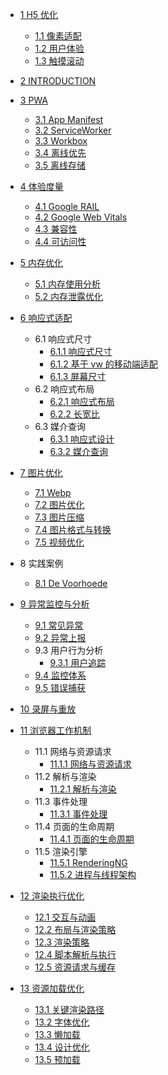   - [1 H5 优化](/H5%20优化/README.md)
    - [1.1 像素适配](/H5%20优化/像素适配.md)
    - [1.2 用户体验](/H5%20优化/用户体验.md)
    - [1.3 触摸滚动](/H5%20优化/触摸滚动.md)
  - [2 INTRODUCTION](/INTRODUCTION.md)
  - [3 PWA](/PWA/README.md)
    - [3.1 App Manifest](/PWA/App%20Manifest.md)
    - [3.2 ServiceWorker](/PWA/ServiceWorker.md)
    - [3.3 Workbox](/PWA/Workbox.md)
    - [3.4 离线优先](/PWA/离线优先.md)
    - [3.5 离线存储](/PWA/离线存储.md)
  - [4 体验度量](/体验度量/README.md)
    - [4.1 Google RAIL](/体验度量/Google%20RAIL.md)
    - [4.2 Google Web Vitals](/体验度量/Google%20Web%20Vitals.md)
    - [4.3 兼容性](/体验度量/兼容性.md)
    - [4.4 可访问性](/体验度量/可访问性.md)
  - [5 内存优化](/内存优化/README.md)
    - [5.1 内存使用分析](/内存优化/内存使用分析.md)
    - [5.2 内存泄露优化](/内存优化/内存泄露优化.md)
  - [6 响应式适配](/响应式适配/README.md)
    - 6.1 响应式尺寸
      - [6.1.1 响应式尺寸](/响应式适配/响应式尺寸/响应式尺寸.md)
      - [6.1.2 基于 vw 的移动端适配](/响应式适配/响应式尺寸/基于%20vw%20的移动端适配.md)
      - [6.1.3 屏幕尺寸](/响应式适配/响应式尺寸/屏幕尺寸.md)
    - 6.2 响应式布局
      - [6.2.1 响应式布局](/响应式适配/响应式布局/响应式布局.md)
      - [6.2.2 长宽比](/响应式适配/响应式布局/长宽比.md)
    - 6.3 媒介查询
      - [6.3.1 响应式设计](/响应式适配/媒介查询/响应式设计.md)
      - [6.3.2 媒介查询](/响应式适配/媒介查询/媒介查询.md)
  - [7 图片优化](/图片优化/README.md)
    - [7.1 Webp](/图片优化/Webp.md)
    - [7.2 图片优化](/图片优化/图片优化.md)
    - [7.3 图片压缩](/图片优化/图片压缩.md)
    - [7.4 图片格式与转换](/图片优化/图片格式与转换.md)
    - [7.5 视频优化](/图片优化/视频优化.md)
  - 8 实践案例
    - [8.1 De Voorhoede](/实践案例/De%20Voorhoede.md)
  - [9 异常监控与分析](/异常监控与分析/README.md)
    - [9.1 常见异常](/异常监控与分析/常见异常.md)
    - [9.2 异常上报](/异常监控与分析/异常上报.md)
    - 9.3 用户行为分析
      - [9.3.1 用户追踪](/异常监控与分析/用户行为分析/用户追踪.md)
    - [9.4 监控体系](/异常监控与分析/监控体系.md)
    - [9.5 错误捕获](/异常监控与分析/错误捕获.md)
  - [10 录屏与重放](/录屏与重放/README.md)
    
  - [11 浏览器工作机制](/浏览器工作机制/README.md)
    - 11.1 网络与资源请求
      - [11.1.1 网络与资源请求](/浏览器工作机制/网络与资源请求/网络与资源请求.md)
    - 11.2 解析与渲染
      - [11.2.1 解析与渲染](/浏览器工作机制/解析与渲染/解析与渲染.md)
    - 11.3 事件处理
      - [11.3.1 事件处理](/浏览器工作机制/事件处理/事件处理.md)
    - 11.4 页面的生命周期
      - [11.4.1 页面的生命周期](/浏览器工作机制/页面的生命周期/页面的生命周期.md)
    - 11.5 渲染引擎
      - [11.5.1 RenderingNG](/浏览器工作机制/渲染引擎/RenderingNG.md)
      - [11.5.2 进程与线程架构](/浏览器工作机制/渲染引擎/进程与线程架构.md)
  - [12 渲染执行优化](/渲染执行优化/README.md)
    - [12.1 交互与动画](/渲染执行优化/交互与动画.md)
    - [12.2 布局与渲染策略](/渲染执行优化/布局与渲染策略.md)
    - [12.3 渲染策略](/渲染执行优化/渲染策略.md)
    - [12.4 脚本解析与执行](/渲染执行优化/脚本解析与执行.md)
    - [12.5 资源请求与缓存](/渲染执行优化/资源请求与缓存.md)
  - [13 资源加载优化](/资源加载优化/README.md)
    - [13.1 关键渲染路径](/资源加载优化/关键渲染路径.md)
    - [13.2 字体优化](/资源加载优化/字体优化.md)
    - [13.3 懒加载](/资源加载优化/懒加载.md)
    - [13.4 设计优化](/资源加载优化/设计优化.md)
    - [13.5 预加载](/资源加载优化/预加载.md)